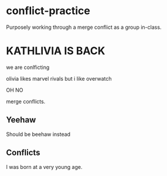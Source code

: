 # conflict-practice
Purposely working through a merge conflict as a group in-class.


# KATHLIVIA IS BACK 

we are conlficting 
 
olivia likes marvel rivals but i like overwatch

OH NO

merge conflicts.

## Yeehaw
Should be beehaw instead

## Conflicts
I was born at a very young age.